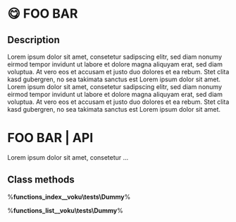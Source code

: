 
# 😋 FOO BAR

## Description

Lorem ipsum dolor sit amet, consetetur sadipscing elitr, 
sed diam nonumy eirmod tempor invidunt ut labore et dolore 
magna aliquyam erat, sed diam voluptua. At vero eos et accusam 
et justo duo dolores et ea rebum. Stet clita kasd gubergren, 
no sea takimata sanctus est Lorem ipsum dolor sit amet. Lorem 
ipsum dolor sit amet, consetetur sadipscing elitr, sed diam 
nonumy eirmod tempor invidunt ut labore et dolore magna aliquyam 
erat, sed diam voluptua. At vero eos et accusam et justo duo 
dolores et ea rebum. Stet clita kasd gubergren, no sea takimata 
sanctus est Lorem ipsum dolor sit amet.

# FOO BAR | API

Lorem ipsum dolor sit amet, consetetur ...

## Class methods

%__functions_index__voku\tests\Dummy__%

%__functions_list__voku\tests\Dummy__%